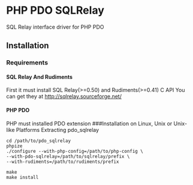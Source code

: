 # PHP PDO SQLRelay
SQL Relay interface driver for PHP PDO

## Installation
### Requirements
#### SQL Relay And Rudiments
First it must install SQL Relay(>=0.50) and Rudiments(>=0.41) C API
You can get they at http://sqlrelay.sourceforge.net/
#### PHP PDO
PHP must installed PDO extension
###Installation on Linux, Unix or Unix-like Platforms
Extracting pdo_sqlrelay
```shell
cd /path/to/pdo_sqlrelay
phpize
./configure --with-php-config=/path/to/php-config \
--with-pdo-sqlrelay=/path/to/sqlrelay/prefix \
--with-rudiments=/path/to/rudiments/prefix

make
make install
```

